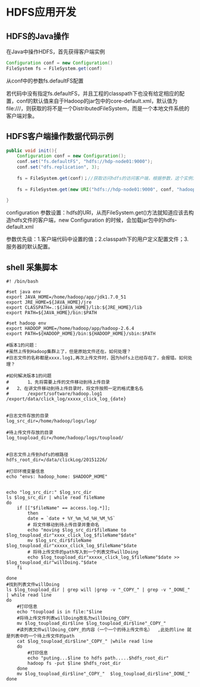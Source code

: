 # HDFS应用开发

## HDFS的Java操作

在Java中操作HDFS，首先获得客户端实例

```java
Configuration conf = new Configuration()
FileSystem fs = FileSystem.get(conf)
```

从conf中的参数fs.defaultFS配置

若代码中没有指定fs.defaultFS，并且工程的classpath下也没有给定相应的配置，conf的默认值来自于Hadoop的jar包中的core-default.xml，默认值为file:///，则获取的将不是一个DistributedFileSystem，而是一个本地文件系统的客户端对象。

## HDFS客户端操作数据代码示例

```Java
public void init(){
    Configuration conf = new Configuration();
    conf.set("fs.defaultFS", "hdfs://hdp-node01:9000");
    conf.set("dfs.replication", 3);
    
    fs = FileSystem.get(conf)；//获取访问hdfs的访问客户端，根据参数，这个实例为DistributedFileSystem的实例
        
    fs = FileSystem.get(new URI("hdfs://hdp-node01:9000", conf, "hadoop"));//这种设置，conf中就不需要配置ds.defaultFS参数，而且客户端标识为Hadoop用户
    
}
```

configuration 参数设置：hdfs的URI，从而FileSystem.get()方法就知道应该去构造hdfs文件的客户端，new Configuration 的时候，会加载jar包中的hdfs-default.xml

参数优先级：1.客户端代码中设置的值；2.classpath下的用户定义配置文件；3.服务器的默认配置。

## shell 采集脚本

```shell
#! /bin/bash

#set java env
export JAVA_HOME=/home/hadoop/app/jdk1.7.0_51
export JRE_HOME=${JAVA_HOME}/jre
export CLASSPATH=.:${JAVA_HOME}/lib:${JRE_HOME}/lib
export PATH=${JAVA_HOME}/bin:$PATH

#set hadoop env
export HADOOP_HOME=/home/hadoop/app/hadoop-2.6.4
export PATH=${HADOOP_HOME}/bin:${HADOOP_HOME}/sbin:$PATH

#版本1的问题：
#虽然上传到Hadoop集群上了，但是原始文件还在。如何处理？
#日志文件的名称都是xxxx.log1,再次上传文件时，因为hdfs上已经存在了，会报错。如何处理？

#如何解决版本1的问题
#       1、先将需要上传的文件移动到待上传目录
#	2、在讲文件移动到待上传目录时，将文件按照一定的格式重名名
#		/export/software/hadoop.log1   /export/data/click_log/xxxxx_click_log_{date}


#日志文件存放的目录
log_src_dir=/home/hadoop/logs/log/

#待上传文件存放的目录
log_toupload_dir=/home/hadoop/logs/toupload/


#日志文件上传到hdfs的根路径
hdfs_root_dir=/data/clickLog/20151226/

#打印环境变量信息
echo "envs: hadoop_home: $HADOOP_HOME"


echo "log_src_dir:" $log_src_dir
ls $log_src_dir | while read fileName
do
	if [["$fileName" == access.log.*]];
		then
		date = `date + %Y_%m_%d_%H_%M_%S`
		# 将文件移动到待上传目录并重命名
		echo "moving $log_src_dir$fileName to $log_toupload_dir"xxxx_click_log_$fileName"$date"
		mv $log_src_dir$fileName $log_toupload_dir"xxxxx_click_log_$fileName"$date
		# 将待上传文件的path写入到一个列表文件willDoing
		echo $log_toupload_dir"xxxxx_click_log_$fileName"$date >> $log_toupload_dir"willDoing."$date
	fi
		
done
#找到列表文件willDoing
ls $log_toupload_dir | grep will |grep -v "_COPY_" | grep -v "_DONE_" | while read line
do
	#打印信息
	echo "toupload is in file:"$line
	#将待上传文件列表willDoing改名为willDoing_COPY_
	mv $log_toupload_dir$line $log_toupload_dir$line"_COPY_"
	#读列表文件willDoing_COPY_的内容（一个一个的待上传文件名）  ,此处的line 就是列表中的一个待上传文件的path
	cat $log_toupload_dir$line"_COPY_" |while read line
	do
		#打印信息
		echo "puting...$line to hdfs path.....$hdfs_root_dir"
		hadoop fs -put $line $hdfs_root_dir
	done	
	mv $log_toupload_dir$line"_COPY_"  $log_toupload_dir$line"_DONE_"
done



```



